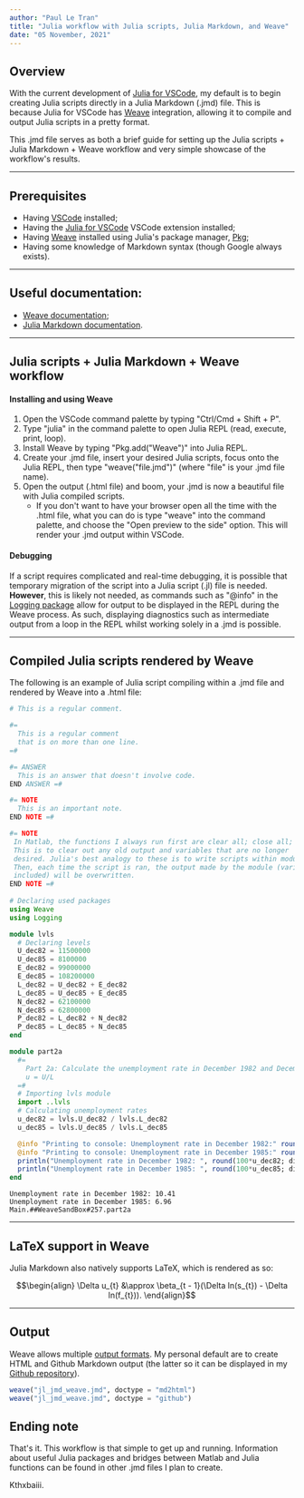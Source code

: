 ```yaml
---
author: "Paul Le Tran"
title: "Julia workflow with Julia scripts, Julia Markdown, and Weave"
date: "05 November, 2021"
---
```



## Overview
With the current development of [Julia for VSCode](https://www.julia-vscode.org/), my default is to begin creating Julia scripts directly in a Julia Markdown (.jmd) file. This is because Julia for VSCode has
[Weave](https://github.com/JunoLab/Weave.jl) integration, allowing it to compile and output Julia scripts in a pretty format.

This .jmd file serves as both a brief guide for setting up the Julia scripts + Julia Markdown + Weave workflow and very simple showcase of the workflow's results.

---

## Prerequisites
* Having [VSCode](https://code.visualstudio.com/) installed;
* Having the [Julia for VSCode](https://www.julia-vscode.org/) VSCode extension installed;
* Having [Weave](https://github.com/JunoLab/Weave.jl) installed using Julia's package manager, [Pkg](https://github.com/JuliaLang/Pkg.jl);
* Having some knowledge of Markdown syntax (though Google always exists).

---

## Useful documentation:
* [Weave documentation](http://weavejl.mpastell.com/stable/usage/);
* [Julia Markdown documentation](https://docs.julialang.org/en/v1/stdlib/Markdown/).

---

## Julia scripts + Julia Markdown + Weave workflow
#### Installing and using Weave
1. Open the VSCode command palette by typing "Ctrl/Cmd + Shift + P".
2. Type "julia" in the command palette to open Julia REPL (read, execute, print, loop).
3. Install Weave by typing "Pkg.add("Weave")" into Julia REPL.
4. Create your .jmd file, insert your desired Julia scripts, focus onto the Julia REPL, then type "weave("file.jmd")" (where "file" is your .jmd file name).
5. Open the output (.html file) and boom, your .jmd is now a beautiful file with Julia compiled scripts.
    * If you don't want to have your browser open all the time with the .html file, what you can do is type "weave" into the command palette, and choose the "Open preview to the side" option. This will render your .jmd output within VSCode.

#### Debugging
If a script requires complicated and real-time debugging, it is possible that temporary migration of the script into a Julia script (.jl) file is needed. **However**, this is likely not needed, as commands such as "@info" in the
[Logging package](https://docs.julialang.org/en/v1/stdlib/Logging/) allow for output to be displayed in the REPL during the Weave process. As such, displaying diagnostics such as intermediate output from a loop in the REPL whilst working solely in a .jmd is possible.

---

## Compiled Julia scripts rendered by Weave
The following is an example of Julia script compiling within a .jmd file and rendered by Weave into a .html file:

```julia
# This is a regular comment.

#=
  This is a regular comment
  that is on more than one line.
=#

#= ANSWER
  This is an answer that doesn't involve code.
END ANSWER =#

#= NOTE
  This is an important note.
END NOTE =#

#= NOTE
 In Matlab, the functions I always run first are clear all; close all; clc.
 This is to clear out any old output and variables that are no longer
 desired. Julia's best analogy to these is to write scripts within modules.
 Then, each time the script is ran, the output made by the module (variables
 included) will be overwritten.
END NOTE =#
  
# Declaring used packages
using Weave
using Logging

module lvls
  # Declaring levels
  U_dec82 = 11500000
  U_dec85 = 8100000
  E_dec82 = 99000000
  E_dec85 = 108200000
  L_dec82 = U_dec82 + E_dec82
  L_dec85 = U_dec85 + E_dec85
  N_dec82 = 62100000
  N_dec85 = 62800000
  P_dec82 = L_dec82 + N_dec82
  P_dec85 = L_dec85 + N_dec85
end

module part2a
  #=
    Part 2a: Calculate the unemployment rate in December 1982 and December 1985.
    u = U/L
  =#
  # Importing lvls module
  import ..lvls
  # Calculating unemployment rates
  u_dec82 = lvls.U_dec82 / lvls.L_dec82
  u_dec85 = lvls.U_dec85 / lvls.L_dec85

  @info "Printing to console: Unemployment rate in December 1982:" round(100*u_dec82; digits = 2)
  @info "Printing to console: Unemployment rate in December 1985:" round(100*u_dec85; digits = 2)
  println("Unemployment rate in December 1982: ", round(100*u_dec82; digits = 2))
  println("Unemployment rate in December 1985: ", round(100*u_dec85; digits = 2))
end
```

```
Unemployment rate in December 1982: 10.41
Unemployment rate in December 1985: 6.96
Main.##WeaveSandBox#257.part2a
```





---

## LaTeX support in Weave
Julia Markdown also natively supports LaTeX, which is rendered as so:

```math
\begin{align}
  \Delta u_{t} &\approx \beta_{t - 1}(\Delta ln(s_{t}) - \Delta ln(f_{t})).
\end{align}
```

---

## Output
Weave allows multiple [output formats](http://weavejl.mpastell.com/stable/usage/#Supported-Output-Formats). My personal default are to create HTML and Github Markdown output (the latter so it can be displayed in my
[Github repository](https://github.com/PaulTran47/julia-resources)).

```julia
weave("jl_jmd_weave.jmd", doctype = "md2html")
weave("jl_jmd_weave.jmd", doctype = "github")
```



## Ending note
That's it. This workflow is that simple to get up and running. Information about useful Julia packages and bridges between Matlab and Julia functions can be found in other .jmd files I plan to create.

Kthxbaiii.